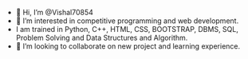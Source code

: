 - 👋 Hi, I’m @Vishal70854
- 👀 I’m interested in competitive programming and web development.
- I am trained in Python, C++, HTML, CSS, BOOTSTRAP, DBMS, SQL, Problem Solving and Data Structures and Algorithm.
- 💞️ I’m looking to collaborate on new project and learning experience. 

<!---
Vishal70854/Vishal70854 is a ✨ special ✨ repository because its `README.md` (this file) appears on your GitHub profile.
You can click the Preview link to take a look at your changes.
--->
